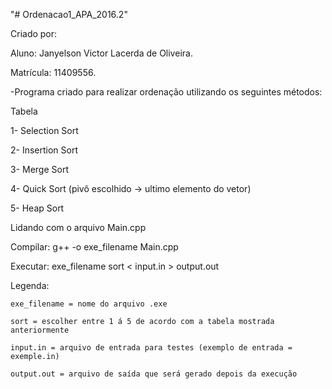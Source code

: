 "# Ordenacao1_APA_2016.2" 

Criado por:

Aluno: Janyelson Victor Lacerda de Oliveira.

Matrícula: 11409556.

-Programa criado para realizar ordenação utilizando os seguintes métodos:

Tabela

1- Selection Sort

2- Insertion Sort

3- Merge Sort

4- Quick Sort (pivô escolhido -> ultimo elemento do vetor)

5- Heap Sort

Lidando com o arquivo Main.cpp

Compilar: g++ -o exe_filename Main.cpp

Executar: exe_filename sort < input.in > output.out

Legenda: 

	exe_filename = nome do arquivo .exe
	
	sort = escolher entre 1 á 5 de acordo com a tabela mostrada anteriormente
	
	input.in = arquivo de entrada para testes (exemplo de entrada = exemple.in)
	
	output.out = arquivo de saída que será gerado depois da execução


